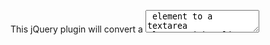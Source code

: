 This jQuery plugin will convert a <textarea> element to a textarea element with a line number gutter on the left.

This plugin allows to color the background of each line number based on classes returned from a callback function's value. Usefull for validating line based texts.

Also it's possible to see at which line the cursor is. This can be used to show use text if there is an error on a line. Or to decode the raw test in more useful use text.

The code is based [jQueryLinenNumbersPlugin by Phillip Gooch](https://github.com/pgooch/jQueryLinenNumbersPlugin).


## Example

```html
<!DOCTYPE html>
<head>
    <link rel="stylesheet" href="jquery.textarea-with-linenumbers.css">
    <style>
        textarea {
            background: #c0c0c0;
            border: 1px solid #888;
            resize: none;
            width: 350px;
            height: 150px;
        }
        div.message {
            height: 30px;
        }
    </style>
    <script src="https://ajax.googleapis.com/ajax/libs/jquery/3.5.1/jquery.min.js"></script>
    <script src="jquery.textarea-with-linenumbers.js"></script>
</head>

<body>

    <div class="linenumbers-wrapper">
        <textarea></textarea>
        <div class="message"></div>
    </div>

    <script>
        $('textarea').linenumbers({
            'col_width': '50px',
            lineValidatorCallback: function (obj, idx, line, current_line) {
                if (current_line && line) {
                    $(obj).parent().find('.message').html('Current line: ' + line);
                }
                if (line == 'warning')
                    return 'warning';
                else if (line == 'error')
                    return 'error';
                else if (line == 'success')
                    return 'success';
                return 0;
            }
        });

    </script>

</body>

</html>
```

## Output with some highlights

![Example of the code above](example.png)


